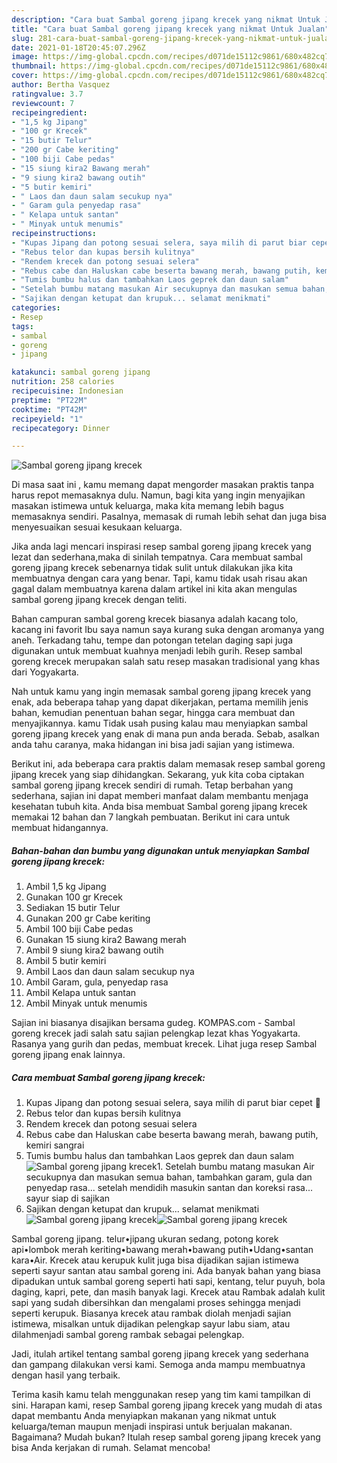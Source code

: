 ```yaml
---
description: "Cara buat Sambal goreng jipang krecek yang nikmat Untuk Jualan"
title: "Cara buat Sambal goreng jipang krecek yang nikmat Untuk Jualan"
slug: 281-cara-buat-sambal-goreng-jipang-krecek-yang-nikmat-untuk-jualan
date: 2021-01-18T20:45:07.296Z
image: https://img-global.cpcdn.com/recipes/d071de15112c9861/680x482cq70/sambal-goreng-jipang-krecek-foto-resep-utama.jpg
thumbnail: https://img-global.cpcdn.com/recipes/d071de15112c9861/680x482cq70/sambal-goreng-jipang-krecek-foto-resep-utama.jpg
cover: https://img-global.cpcdn.com/recipes/d071de15112c9861/680x482cq70/sambal-goreng-jipang-krecek-foto-resep-utama.jpg
author: Bertha Vasquez
ratingvalue: 3.7
reviewcount: 7
recipeingredient:
- "1,5 kg Jipang"
- "100 gr Krecek"
- "15 butir Telur"
- "200 gr Cabe keriting"
- "100 biji Cabe pedas"
- "15 siung kira2 Bawang merah"
- "9 siung kira2 bawang outih"
- "5 butir kemiri"
- " Laos dan daun salam secukup nya"
- " Garam gula penyedap rasa"
- " Kelapa untuk santan"
- " Minyak untuk menumis"
recipeinstructions:
- "Kupas Jipang dan potong sesuai selera, saya milih di parut biar cepet 🤣"
- "Rebus telor dan kupas bersih kulitnya"
- "Rendem krecek dan potong sesuai selera"
- "Rebus cabe dan Haluskan cabe beserta bawang merah, bawang putih, kemiri sangrai"
- "Tumis bumbu halus dan tambahkan Laos geprek dan daun salam"
- "Setelah bumbu matang masukan Air secukupnya dan masukan semua bahan, tambahkan garam, gula dan penyedap rasa... setelah mendidih masukin santan dan koreksi rasa... sayur siap di sajikan"
- "Sajikan dengan ketupat dan krupuk... selamat menikmati"
categories:
- Resep
tags:
- sambal
- goreng
- jipang

katakunci: sambal goreng jipang 
nutrition: 258 calories
recipecuisine: Indonesian
preptime: "PT22M"
cooktime: "PT42M"
recipeyield: "1"
recipecategory: Dinner

---
```



![Sambal goreng jipang krecek](https://img-global.cpcdn.com/recipes/d071de15112c9861/680x482cq70/sambal-goreng-jipang-krecek-foto-resep-utama.jpg)

Di masa  saat ini , kamu memang dapat mengorder masakan praktis tanpa harus repot memasaknya dulu. Namun, bagi kita yang ingin menyajikan masakan istimewa untuk keluarga, maka kita memang lebih bagus memasaknya sendiri. Pasalnya, memasak di rumah lebih sehat dan juga bisa menyesuaikan sesuai kesukaan keluarga.

Jika anda lagi mencari inspirasi resep sambal goreng jipang krecek yang lezat dan sederhana,maka di sinilah tempatnya. Cara membuat sambal goreng jipang krecek  sebenarnya tidak sulit untuk dilakukan jika kita membuatnya dengan cara yang benar. Tapi, kamu tidak usah risau akan gagal dalam membuatnya 
karena dalam artikel ini kita akan mengulas sambal goreng jipang krecek dengan teliti.  

Bahan campuran sambal goreng krecek biasanya adalah kacang tolo, kacang ini favorit Ibu saya namun saya kurang suka dengan aromanya yang aneh. Terkadang tahu, tempe dan potongan tetelan daging sapi juga digunakan untuk membuat kuahnya menjadi lebih gurih. Resep sambal goreng krecek merupakan salah satu resep masakan tradisional yang khas dari Yogyakarta.

Nah untuk kamu yang ingin memasak sambal goreng jipang krecek yang enak, ada beberapa tahap yang dapat dikerjakan, pertama memilih jenis bahan, kemudian penentuan bahan segar, hingga cara membuat dan menyajikannya. kamu Tidak usah pusing kalau mau menyiapkan sambal goreng jipang krecek yang enak di mana pun anda berada. Sebab, asalkan anda  tahu caranya, maka hidangan ini bisa jadi sajian yang istimewa.

Berikut ini, ada beberapa cara praktis  dalam memasak resep sambal goreng jipang krecek yang siap dihidangkan. Sekarang, yuk kita coba ciptakan sambal goreng jipang krecek sendiri di rumah. Tetap berbahan yang sederhana, sajian ini dapat memberi manfaat dalam membantu menjaga kesehatan tubuh kita. Anda bisa membuat Sambal goreng jipang krecek memakai 12 bahan dan 7 langkah pembuatan. Berikut ini cara untuk membuat hidangannya.

<!--inarticleads1-->

##### Bahan-bahan dan bumbu yang digunakan untuk menyiapkan Sambal goreng jipang krecek:

1. Ambil 1,5 kg Jipang
1. Gunakan 100 gr Krecek
1. Sediakan 15 butir Telur
1. Gunakan 200 gr Cabe keriting
1. Ambil 100 biji Cabe pedas
1. Gunakan 15 siung kira2 Bawang merah
1. Ambil 9 siung kira2 bawang outih
1. Ambil 5 butir kemiri
1. Ambil  Laos dan daun salam secukup nya
1. Ambil  Garam, gula, penyedap rasa
1. Ambil  Kelapa untuk santan
1. Ambil  Minyak untuk menumis


Sajian ini biasanya disajikan bersama gudeg. KOMPAS.com - Sambal goreng krecek jadi salah satu sajian pelengkap lezat khas Yogyakarta. Rasanya yang gurih dan pedas, membuat krecek. Lihat juga resep Sambal goreng jipang enak lainnya. 

<!--inarticleads2-->

##### Cara membuat Sambal goreng jipang krecek:

1. Kupas Jipang dan potong sesuai selera, saya milih di parut biar cepet 🤣
1. Rebus telor dan kupas bersih kulitnya
1. Rendem krecek dan potong sesuai selera
1. Rebus cabe dan Haluskan cabe beserta bawang merah, bawang putih, kemiri sangrai
1. Tumis bumbu halus dan tambahkan Laos geprek dan daun salam
<img src="//assets-global.cpcdn.com/assets/icons/button_play-2c75c40dde080a61004c1f40b05d8f140eaff45d7e9e6481dc71c63d2e7c4909.png" alt="Sambal goreng jipang krecek">1. Setelah bumbu matang masukan Air secukupnya dan masukan semua bahan, tambahkan garam, gula dan penyedap rasa... setelah mendidih masukin santan dan koreksi rasa... sayur siap di sajikan
1. Sajikan dengan ketupat dan krupuk... selamat menikmati
<img src="//assets-global.cpcdn.com/assets/icons/button_play-2c75c40dde080a61004c1f40b05d8f140eaff45d7e9e6481dc71c63d2e7c4909.png" alt="Sambal goreng jipang krecek"><img src="//assets-global.cpcdn.com/assets/icons/button_play-2c75c40dde080a61004c1f40b05d8f140eaff45d7e9e6481dc71c63d2e7c4909.png" alt="Sambal goreng jipang krecek">

Sambal goreng jipang. telur•jipang ukuran sedang, potong korek api•lombok merah keriting•bawang merah•bawang putih•Udang•santan kara•Air. Krecek atau kerupuk kulit juga bisa dijadikan sajian istimewa seperti sayur santan atau sambal goreng ini. Ada banyak bahan yang biasa dipadukan untuk sambal goreng seperti hati sapi, kentang, telur puyuh, bola daging, kapri, pete, dan masih banyak lagi. Krecek atau Rambak adalah kulit sapi yang sudah dibersihkan dan mengalami proses sehingga menjadi seperti kerupuk. Biasanya krecek atau rambak diolah menjadi sajian istimewa, misalkan untuk dijadikan pelengkap sayur labu siam, atau dilahmenjadi sambal goreng rambak sebagai pelengkap. 

Jadi, itulah artikel tentang  sambal goreng jipang krecek  yang sederhana dan gampang dilakukan versi kami. Semoga anda mampu membuatnya dengan hasil yang terbaik. 

Terima kasih kamu telah menggunakan resep yang tim kami tampilkan di sini. Harapan kami, resep  Sambal goreng jipang krecek yang mudah di atas dapat membantu Anda menyiapkan makanan yang nikmat untuk keluarga/teman maupun menjadi inspirasi untuk berjualan makanan. Bagaimana? Mudah bukan? Itulah resep sambal goreng jipang krecek yang bisa Anda kerjakan di rumah. Selamat mencoba!

